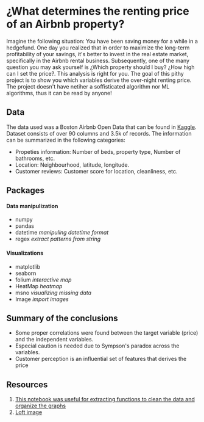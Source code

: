 # ¿What determines the renting price of an Airbnb property?

Imagine the following situation: You have been saving money for a while in a hedgefund. One day you realized that in order to maximize the long-term profitability of your savings, it's better to invest in the real estate market, specifically in the Airbnb rental business. Subsequently, one of the many question you may ask yourself is ¿Which property should I buy? ¿How high can I set the price?. This analysis is right for you. The goal of this pithy project is to show you which variables derive the over-night renting price.
The project doesn't have netiher a soffisticated algorithm nor ML algorithms, thus it can be read by anyone!

## Data

The data used was a Boston Airbnb Open Data that can be found in [Kaggle](https://www.kaggle.com/airbnb/boston). Dataset consists of over 90 columns and 3.5k of records. The information can be summarized in the following categories:
- Propeties information: Number of beds, property type, Number of bathrooms, etc.
- Location: Neighbourhood, latitude, longitude. 
- Customer reviews: Customer score for location, cleanliness, etc.

## Packages
#### Data manipulization
- numpy
- pandas
- datetime *manipuling datetime format*
- regex *extract patterns from string*

#### Visualizations 
- matplotlib
- seaborn 
- folium *interactive map*
- HeatMap *heatmap*
- msno *visualizing missing data*
- Image *import images*

## Summary of the conclusions

- Some proper correlations were found between the target variable (price) and the independent variables.
- Especial caution is needed due to Sympson's paradox across the variables.
- Customer perception is an influential set of features that derives the price


## Resources
  1. [This notebook was useful for extracting functions to clean the data and organize the graphs](https://www.kaggle.com/residentmario/exploring-prices)
  2. [Loft image](https://www.airbnb.com.co/rooms/14105971?_set_bev_on_new_domain=1606424896_ZGViNGRiYzUyNTc1&source_impression_id=p3_1606751143_xl6H09vLcBYyc0J8&guests=1&adults=1)
